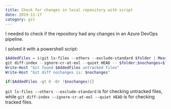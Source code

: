 ```yaml
---
title: Check for changes in local repository with script
date: 2019-11-17
category: git
---
```


I needed to check if the repository had any changes in an Azure DevOps pipeline.

I solved it with a powershell script:

```powershell
$AddedFiles = $(git ls-files --others --exclude-standard $folder | Measure-Object | Select-Object -expand Count)
git diff-index --ignore-cr-at-eol --quiet HEAD -- $folder;$nochanges=$?
Write-Host "Git found $AddedFiles untracked files"
Write-Host "Git diff nochanges is: $nochanges"

if($AddedFiles -gt 0 -Or !$nochanges){}
```

`git ls-files --others --exclude-standard` is for checking untracked files, while `git diff-index --ignore-cr-at-eol --quiet HEAD` is for checking tracked files.
